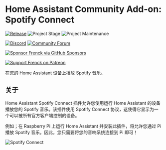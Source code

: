 # Home Assistant Community Add-on: Spotify Connect

[![Release][release-shield]][release] ![Project Stage][project-stage-shield] ![Project Maintenance][maintenance-shield]

[![Discord][discord-shield]][discord] [![Community Forum][forum-shield]][forum]

[![Sponsor Frenck via GitHub Sponsors][github-sponsors-shield]][github-sponsors]

[![Support Frenck on Patreon][patreon-shield]][patreon]

在您的 Home Assistant 设备上播放 Spotify 音乐。

## 关于

Home Assistant Spotify Connect 插件允许您使用运行 Home Assistant 的设备播放您的 Spotify 音乐。该插件使用 Spotify Connect 协议，这使得它显示为一个可以被所有官方客户端控制的设备。

例如；在 Raspberry Pi 上运行 Home Assistant 并安装此插件，将允许您通过 Pi 播放 Spotify 音乐。因此，您只需要将您的音响系统连接到 Pi 即可！

![Spotify Connect][screenshot]

[discord-shield]: https://img.shields.io/discord/478094546522079232.svg
[discord]: https://discord.me/hassioaddons
[forum-shield]: https://img.shields.io/badge/community-forum-brightgreen.svg
[forum]: https://community.home-assistant.io/t/home-assistant-community-add-on-spotify-connect/61210?u=frenck
[github-sponsors-shield]: https://frenck.dev/wp-content/uploads/2019/12/github_sponsor.png
[github-sponsors]: https://github.com/sponsors/frenck
[maintenance-shield]: https://img.shields.io/maintenance/yes/2025.svg
[patreon-shield]: https://frenck.dev/wp-content/uploads/2019/12/patreon.png
[patreon]: https://www.patreon.com/frenck
[project-stage-shield]: https://img.shields.io/badge/project%20stage-experimental-yellow.svg
[release-shield]: https://img.shields.io/badge/version-v0.16.0-blue.svg
[release]: https://github.com/hassio-addons/addon-spotify-connect/tree/v0.16.0
[screenshot]: https://github.com/hassio-addons/addon-spotify-connect/raw/main/images/screenshot.png